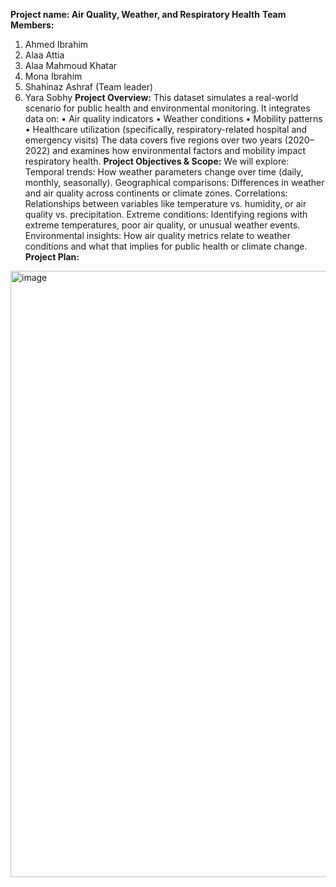 **Project name: Air Quality, Weather, and Respiratory Health**
**Team Members:**
1.	Ahmed Ibrahim
2.	Alaa Attia
3.	Alaa Mahmoud Khatar
4.	Mona Ibrahim
5.	Shahinaz Ashraf (Team leader)
6.	Yara Sobhy
**Project Overview:**
This dataset simulates a real-world scenario for public health and environmental monitoring. It integrates data on:
•	Air quality indicators
•	Weather conditions
•	Mobility patterns
•	Healthcare utilization (specifically, respiratory-related hospital and emergency visits)
The data covers five regions over two years (2020–2022) and examines how environmental factors and mobility impact respiratory health.
**Project Objectives & Scope:**
We will explore:
Temporal trends: How weather parameters change over time (daily, monthly, seasonally).
Geographical comparisons: Differences in weather and air quality across continents or climate zones.
Correlations: Relationships between variables like temperature vs. humidity, or air quality vs. precipitation.
Extreme conditions: Identifying regions with extreme temperatures, poor air quality, or unusual weather events.
Environmental insights: How air quality metrics relate to weather conditions and what that implies for public health or climate change.
**Project Plan:**
<img width="1732" height="970" alt="image" src="https://github.com/user-attachments/assets/49cfe7ea-1882-4e8a-94e7-a46bf842b262" />
